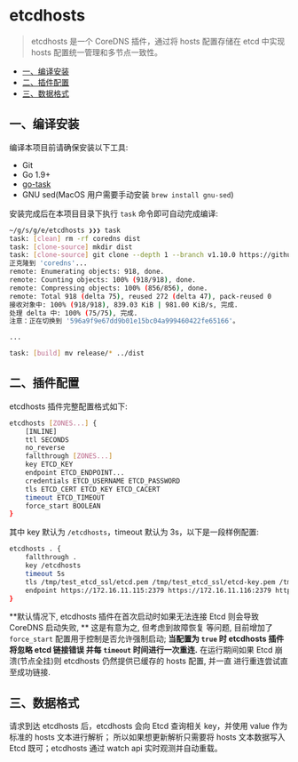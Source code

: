 # etcdhosts

> etcdhosts 是一个 CoreDNS 插件，通过将 hosts 配置存储在 etcd 中实现 hosts 配置统一管理和多节点一致性。

<!--ts-->
   * [一、编译安装](#一编译安装)
   * [二、插件配置](#二插件配置)
   * [三、数据格式](#三数据格式)
<!--te-->

## 一、编译安装

编译本项目前请确保安装以下工具:

- Git
- Go 1.9+
- [go-task](https://taskfile.dev/installation/)
- GNU sed(MacOS 用户需要手动安装 `brew install gnu-sed`)

安装完成后在本项目目录下执行 `task` 命令即可自动完成编译:

```sh
~/g/s/g/e/etcdhosts ❯❯❯ task                                                                                                                                                       master ✱
task: [clean] rm -rf coredns dist
task: [clone-source] mkdir dist
task: [clone-source] git clone --depth 1 --branch v1.10.0 https://github.com/coredns/coredns.git coredns
正克隆到 'coredns'...
remote: Enumerating objects: 918, done.
remote: Counting objects: 100% (918/918), done.
remote: Compressing objects: 100% (856/856), done.
remote: Total 918 (delta 75), reused 272 (delta 47), pack-reused 0
接收对象中: 100% (918/918), 839.03 KiB | 981.00 KiB/s, 完成.
处理 delta 中: 100% (75/75), 完成.
注意：正在切换到 '596a9f9e67dd9b01e15bc04a999460422fe65166'。

...

task: [build] mv release/* ../dist
```

## 二、插件配置

etcdhosts 插件完整配置格式如下:

```sh
etcdhosts [ZONES...] {
    [INLINE]
    ttl SECONDS
    no_reverse
    fallthrough [ZONES...]
    key ETCD_KEY
    endpoint ETCD_ENDPOINT...
    credentials ETCD_USERNAME ETCD_PASSWORD
    tls ETCD_CERT ETCD_KEY ETCD_CACERT
    timeout ETCD_TIMEOUT
    force_start BOOLEAN
}
```

其中 key 默认为 `/etcdhosts`，timeout 默认为 3s，以下是一段样例配置:

```sh
etcdhosts . {
    fallthrough .
    key /etcdhosts
    timeout 5s
    tls /tmp/test_etcd_ssl/etcd.pem /tmp/test_etcd_ssl/etcd-key.pem /tmp/test_etcd_ssl/etcd-root-ca.pem
    endpoint https://172.16.11.115:2379 https://172.16.11.116:2379 https://172.16.11.117:2379
}
```

**默认情况下, etcdhosts 插件在首次启动时如果无法连接 Etcd 则会导致 CoreDNS 启动失败, ** 这是有意为之, 但考虑到故障恢复
等问题, 目前增加了 `force_start` 配置用于控制是否允许强制启动; **当配置为 `true` 时 etcdhosts 插件将忽略 etcd 链接错误
并每 `timeout` 时间进行一次重连.** 在运行期间如果 Etcd 崩溃(节点全挂)则 etcdhosts 仍然提供已缓存的 hosts 配置, 并一直
进行重连尝试直至成功链接.

## 三、数据格式

请求到达 etcdhosts 后，etcdhosts 会向 Etcd 查询相关 key，并使用 value 作为标准的 hosts 文本进行解析；
所以如果想更新解析只需要将 hosts 文本数据写入 Etcd 既可；etcdhosts 通过 watch api 实时观测并自动重载。
